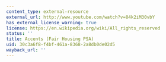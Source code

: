 ```yaml
---
content_type: external-resource
external_url: http://www.youtube.com/watch?v=84k2iM30vbY
has_external_license_warning: true
license: https://en.wikipedia.org/wiki/All_rights_reserved
status: ''
title: Accents (Fair Housing PSA)
uid: 30c3a6f8-f4bf-461a-8368-2a8db0de02d5
wayback_url: ''
---
```

